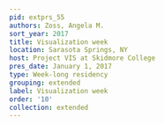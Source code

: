 ```yaml
---
pid: extprs_55
authors: Zoss, Angela M.
sort_year: 2017
title: Visualization week
location: Sarasota Springs, NY
host: Project VIS at Skidmore College
pres_date: January 1, 2017
type: Week-long residency
grouping: extended
label: Visualization week
order: '10'
collection: extended
---
```

